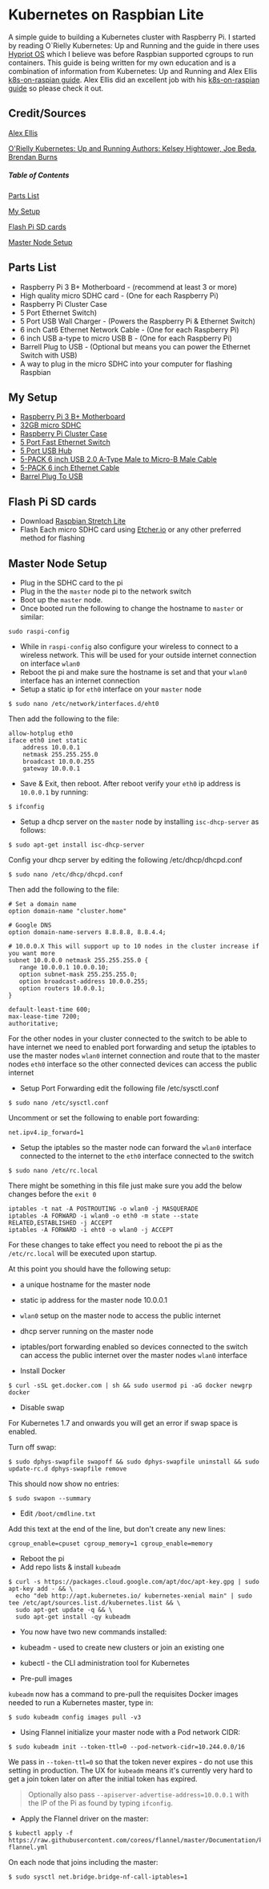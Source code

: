 # Kubernetes on Raspbian Lite

A simple guide to building a Kubernetes cluster with Raspberry Pi. I started by reading O`Rielly Kubernetes: Up and Running and the guide in there uses [Hypriot OS](https://blog.hypriot.com/) which I believe was before Raspbian supported cgroups to run containers. This guide is being written for my own education and is a combination of information from Kubernetes: Up and Running and Alex Ellis [k8s-on-raspian guide](https://github.com/alexellis/k8s-on-raspbian). Alex Ellis did an excellent job with his [k8s-on-raspian guide](https://github.com/alexellis/k8s-on-raspbian) so please check it out.

## Credit/Sources
[Alex Ellis](https://github.com/alexellis/)

[O'Rielly Kubernetes: Up and Running Authors: Kelsey Hightower, Joe Beda, Brendan Burns](https://www.oreilly.com/library/view/kubernetes-up-and/9781491935668/copyright-page01.html)

##### Table of Contents  
[Parts List](#parts-list)  

[My Setup](#my-setup)

[Flash Pi SD cards](#flash-pi-sd-cards)

[Master Node Setup](#master-node-setup)

## Parts List
* Raspberry Pi 3 B+ Motherboard - (recommend at least 3 or more)
* High quality micro SDHC card - (One for each Raspberry Pi)
* Raspberry Pi Cluster Case
* 5 Port Ethernet Switch)
* 5 Port USB Wall Charger - (Powers the Raspberry Pi & Ethernet Switch)
* 6 inch Cat6 Ethernet Network Cable - (One for each Raspberry Pi)
* 6 inch USB a-type to micro USB B - (One for each Raspberry Pi)
* Barrell Plug to USB - (Optional but means you can power the Ethernet Switch with USB)
* A way to plug in the micro SDHC into your computer for flashing Raspbian

## My Setup
* [Raspberry Pi 3 B+ Motherboard](https://www.amazon.com/gp/product/B07BDR5PDW/ref=ppx_yo_dt_b_asin_title_o03_s00?ie=UTF8&psc=1)
* [32GB micro SDHC](https://www.amazon.com/gp/product/B073JWXGNT/ref=ppx_yo_dt_b_asin_title_o02_s00?ie=UTF8&psc=1)
* [Raspberry Pi Cluster Case](https://www.amazon.com/gp/product/B07CTG5N3V/ref=ppx_yo_dt_b_asin_title_o03_s00?ie=UTF8&psc=1)
* [5 Port Fast Ethernet Switch](https://www.amazon.com/gp/product/B000FNFSPY/ref=ppx_od_dt_b_asin_title_s00?ie=UTF8&psc=1)
* [5 Port USB Hub](https://www.amazon.com/gp/product/B07DNQJSC4/ref=ppx_yo_dt_b_asin_title_o03_s00?ie=UTF8&psc=1)
* [5-PACK 6 inch USB 2.0 A-Type Male to Micro-B Male Cable](https://www.amazon.com/gp/product/B00D0XUKIQ/ref=ppx_yo_dt_b_asin_title_o04_s00?ie=UTF8&psc=1)
* [5-PACK 6 inch Ethernet Cable](https://www.amazon.com/gp/product/B01HC11V4I/ref=ppx_od_dt_b_asin_title_s00?ie=UTF8&psc=1)
* [Barrel Plug To USB](https://www.amazon.com/gp/product/B01C5KQD5I/ref=ppx_yo_dt_b_asin_title_o00_s00?ie=UTF8&psc=1)

## Flash Pi SD cards
* Download [Raspbian Stretch Lite](https://www.raspberrypi.org/downloads/raspbian/)
* Flash Each micro SDHC card using [Etcher.io](https://etcher.io) or any other preferred method for flashing

## Master Node Setup
* Plug in the SDHC card to the pi
* Plug in the the `master` node pi to the network switch
* Boot up the `master` node.
* Once booted run the following to change the hostname to `master` or similar:

```
sudo raspi-config
```

* While in `raspi-config` also configure your wireless to connect to a wireless network. This will be used for your outside internet connection on interface `wlan0`
* Reboot the pi and make sure the hostname is set and that your `wlan0` interface has an internet connection
* Setup a static ip for `eth0` interface on your `master` node

```
$ sudo nano /etc/network/interfaces.d/eht0
```

Then add the following to the file:
```
allow-hotplug eth0
iface eth0 inet static
	address 10.0.0.1
	netmask 255.255.255.0
	broadcast 10.0.0.255
	gateway 10.0.0.1
 ```
 
* Save & Exit, then reboot. After reboot verify your `eth0` ip address is `10.0.0.1` by running:
 ```
 $ ifconfig
 ```
 
* Setup a dhcp server on the `master` node by installing `isc-dhcp-server` as follows:
 ```
$ sudo apt-get install isc-dhcp-server
 ```
 
Config your dhcp server by editing the following /etc/dhcp/dhcpd.conf
 
 ```
$ sudo nano /etc/dhcp/dhcpd.conf
 ```
 
Then add the following to the file:
 ```
 # Set a domain name
option domain-name "cluster.home"

# Google DNS
option domain-name-servers 8.8.8.8, 8.8.4.4;

# 10.0.0.X This will support up to 10 nodes in the cluster increase if you want more
subnet 10.0.0.0 netmask 255.255.255.0 {
	range 10.0.0.1 10.0.0.10;
	option subnet-mask 255.255.255.0;
	option broadcast-address 10.0.0.255;
	option routers 10.0.0.1;
}

default-least-time 600;
max-lease-time 7200;
authoritative;
```

For the other nodes in your cluster connected to the switch to be able to have internet we need to enabled port forwarding and setup the iptables to use the master nodes `wlan0` internet connection and route that to the master nodes `eth0` interface so the other connected devices can access the public internet

* Setup Port Forwarding edit the following file /etc/sysctl.conf
```
$ sudo nano /etc/sysctl.conf
```

Uncomment or set the following to enable port fowarding:
```
net.ipv4.ip_forward=1
```
* Setup the iptables so the master node can forward the `wlan0` interface connected to the internet to the `eth0` interface connected to the switch
```
$ sudo nano /etc/rc.local
```

There might be something in this file just make sure you add the below changes before the `exit 0`

```
iptables -t nat -A POSTROUTING -o wlan0 -j MASQUERADE
iptables -A FORWARD -i wlan0 -o eth0 -m state --state RELATED,ESTABLISHED -j ACCEPT
iptables -A FORWARD -i eht0 -o wlan0 -j ACCEPT
```
For these changes to take effect you need to reboot the pi as the `/etc/rc.local` will be executed upon startup. 

At this point you should have the following setup:
* a unique hostname for the master node
* static ip address for the master node 10.0.0.1
* `wlan0` setup on the master node to access the public internet
* dhcp server running on the master node
* iptables/port forwarding enabled so devices connected to the switch can access the public internet over the master nodes `wlan0` interface

* Install Docker

```
$ curl -sSL get.docker.com | sh && sudo usermod pi -aG docker newgrp docker
```

* Disable swap

For Kubernetes 1.7 and onwards you will get an error if swap space is enabled.

Turn off swap:

```
$ sudo dphys-swapfile swapoff && sudo dphys-swapfile uninstall && sudo update-rc.d dphys-swapfile remove
```

This should now show no entries:

```
$ sudo swapon --summary
```

* Edit `/boot/cmdline.txt`

Add this text at the end of the line, but don't create any new lines:

```
cgroup_enable=cpuset cgroup_memory=1 cgroup_enable=memory
```

* Reboot the pi
* Add repo lists & install `kubeadm`

```
$ curl -s https://packages.cloud.google.com/apt/doc/apt-key.gpg | sudo apt-key add - && \
  echo "deb http://apt.kubernetes.io/ kubernetes-xenial main" | sudo tee /etc/apt/sources.list.d/kubernetes.list && \
  sudo apt-get update -q && \
  sudo apt-get install -qy kubeadm
```

* You now have two new commands installed:
 * kubeadm - used to create new clusters or join an existing one
 * kubectl - the CLI administration tool for Kubernetes
 
* Pre-pull images

`kubeadm` now has a command to pre-pull the requisites Docker images needed to run a Kubernetes master, type in:

```
$ sudo kubeadm config images pull -v3
```

* Using Flannel initialize your master node with a Pod network CIDR:

```
$ sudo kubeadm init --token-ttl=0 --pod-network-cidr=10.244.0.0/16
```

We pass in `--token-ttl=0` so that the token never expires - do not use this setting in production. The UX for `kubeadm` means it's currently very hard to get a join token later on after the initial token has expired. 

> Optionally also pass `--apiserver-advertise-address=10.0.0.1` with the IP of the Pi as found by typing `ifconfig`.


* Apply the Flannel driver on the master:

```
$ kubectl apply -f https://raw.githubusercontent.com/coreos/flannel/master/Documentation/kube-flannel.yml
```

On each node that joins including the master:

```
$ sudo sysctl net.bridge.bridge-nf-call-iptables=1
```


